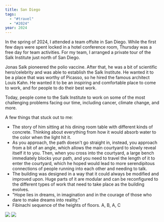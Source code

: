 ```yaml
---
title: San Diego
tags: 
  - "#travel"
  - "#2024"
year: 2024
---
```

In the spring of 2024, I attended a team offsite in San Diego. While the first few days were spent locked in a hotel conference room, Thursday was a free day for team activities. For my team, I arranged a private tour of the Salk Institute just north of San Diego.

Jonas Salk pioneered the polio vaccine. After that, he was a bit of scientific hero/celebrity and was able to establish the Salk Institute. He wanted it to be a place that was worthy of Picasso, so he hired the famous architect Louis Kahn. He wanted it to be an inspiring and comfortable place to come to work, and for people to do their best work. 

Today, people come to the Salk Institute to work on some of the most challenging problems facing our time, including cancer, climate change, and more.

A few things that stuck out to me:

- The story of him sitting at his dining room table with different kinds of concrete. Thinking about everything from how it would absorb water to the color when the light hit it. 
- As you approach, the path doesn't go straight in, instead, you approach from a bit of an angle, which allows the main courtyard to slowly reveal itself it to you. Then, when you cross into the courtyard, a large bench immediately blocks your path, and you need to travel the length of it to enter the courtyard, which he hoped would lead to more serendipitous connections of people running into each other and needing to talk.
- The building was designed in a way that it could always be modified and improved upon. Huge parts of it are modular and can be reconfigured to the different types of work that need to take place as the building evolves. 
- "Hope lies in dreams, in imagination and in the courage of those who dare to make dreams into reality."
- Fibinachi sequence of the heights of floors. A, B, A, C



<img src="{{ site.baseurl }}/assets/SanDiego2024/20240229-IMG_8661.jpeg"/>


<img src="{{ site.baseurl }}/assets/SanDiego2024/20240229-L1010536.jpeg"/>

